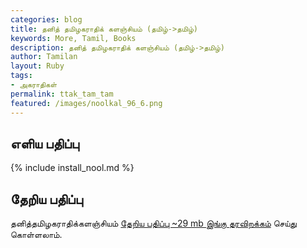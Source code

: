 ```yaml
---  
categories: blog  
title: தனித் தமிழகராதிக் களஞ்சியம் (தமிழ்->தமிழ்)
keywords: More, Tamil, Books  
description: தனித் தமிழகராதிக் களஞ்சியம் (தமிழ்->தமிழ்)
author: Tamilan  
layout: Ruby  
tags:     
- அகராதிகள்
permalink: ttak_tam_tam  
featured: /images/noolkal_96_6.png  
---  
```

## எளிய பதிப்பு

{% include install_nool.md %}  

## தேறிய பதிப்பு

தனித்தமிழகராதிக்களஞ்சியம் [தேறிய பதிப்பு ~29 mb இங்கு தரவிறக்கம்](https://drive.google.com/file/d/1oCChIkWIYDBUCuuiibVfDYCFln6AJ1Xb/view?usp=sharing) செய்து கொள்ளலாம்.
